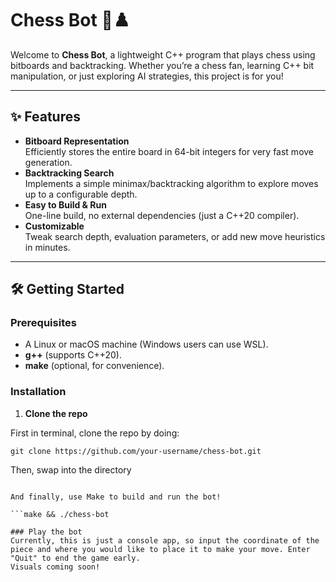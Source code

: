 # Chess Bot 🏰♟️

Welcome to **Chess Bot**, a lightweight C++ program that plays chess using bitboards and backtracking. Whether you’re a chess fan, learning C++ bit manipulation, or just exploring AI strategies, this project is for you!

---

## ✨ Features

- **Bitboard Representation**  
  Efficiently stores the entire board in 64-bit integers for very fast move generation.
- **Backtracking Search**  
  Implements a simple minimax/backtracking algorithm to explore moves up to a configurable depth.
- **Easy to Build & Run**  
  One-line build, no external dependencies (just a C++20 compiler).
- **Customizable**  
  Tweak search depth, evaluation parameters, or add new move heuristics in minutes.

---

## 🛠️ Getting Started

### Prerequisites

- A Linux or macOS machine (Windows users can use WSL).
- **g++** (supports C++20).
- **make** (optional, for convenience).

### Installation

1. **Clone the repo**  

First in terminal, clone the repo by doing: 
   
```git clone https://github.com/your-username/chess-bot.git ```

Then, swap into the directory
   
```cd chess-bot

And finally, use Make to build and run the bot!
   
```make && ./chess-bot

### Play the bot
Currently, this is just a console app, so input the coordinate of the piece and where you would like to place it to make your move. Enter "Quit" to end the game early. 
Visuals coming soon!
